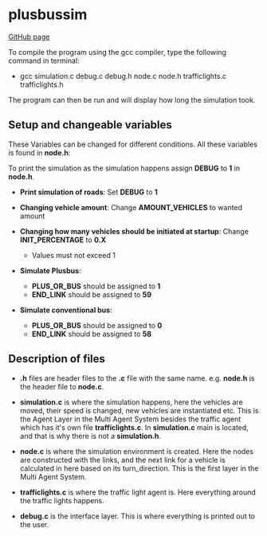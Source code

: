 # plusbussim

<!-- Link to github page: https://github.com/P1-A408b-AAU2020/plusbussim with a better README file-->

<a href= "https://github.com/P1-A408b-AAU2020/plusbussim">
GitHub page
</a>


To compile the program using the gcc compiler, type the following command in terminal:

- gcc simulation.c debug.c debug.h node.c node.h trafficlights.c trafficlights.h

The program can then be run and will display how long the simulation took.

## Setup and changeable variables
These Variables can be changed for different conditions. All these variables is found in **node.h**:

To print the simulation as the simulation happens assign **DEBUG** to **1** in **node.h**.

- **Print simulation of roads**: Set **DEBUG** to **1**

- **Changing vehicle amount**: Change **AMOUNT_VEHICLES** to wanted amount

- **Changing how many vehicles should be initiated at startup**: Change **INIT_PERCENTAGE** to **0.X**
	- Values must not exceed 1

- **Simulate Plusbus**: 
     - **PLUS_OR_BUS** should be assigned to **1**
     - **END_LINK** should be assigned to **59**

- **Simulate conventional bus**:
     - **PLUS_OR_BUS** should be assigned to **0**
     - **END_LINK** should be assigned to **58**
  

## Description of files

- **.h** files are header files to the **.c** file with the same name. e.g. **node.h** is the header file to **node.c**.

- **simulation.c** is where the simulation happens, here the vehicles are moved, their speed is changed, new vehicles are instantiated etc. This is the Agent Layer in the Multi Agent System besides the traffic agent which has it's own file **trafficlights.c**. In **simulation.c** main is located, and that is why there is not a **simulation.h**.

- **node.c** is where the simulation environment is created. Here the nodes are constructed with the links, and the next link for a vehicle is calculated in here based on its turn_direction. This is the first layer in the Multi Agent System.

- **trafficlights.c** is where the traffic light agent is. Here everything around the traffic lights happens.

- **debug.c** is the interface layer. This is where everything is printed out to the user.






